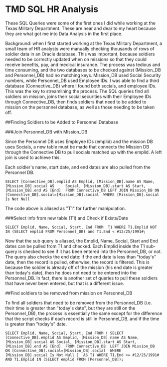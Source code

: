 # TMD SQL HR Analysis #

These SQL Queries were some of the first ones I did while working at the Texas Military Department. These are near and dear to my heart because they are what got me into Data Analysis in the first place.

Background: when I first started working at the Texas Military Department, a small team of HR analysts were manually checking thousands of rows of soldier data in an Oracle database. This was important, because soldiers needed to be correctly updated when on missions so that they could receive benefits, pay, and medical insurance. The process was tedious and time consuming, and the two databases to be checked against (Mission_DB and Personnel_DB) had no matching keys. Mission_DB used Social Security numbers, while Personnel_DB used Employee IDs. I was able to find a third database (Connective_DB) where I found both socials, and employee IDs. This was the key to streamlining the process. The SQL queries find all soldiers on mission, joins their social securities with their Employee IDs through Connective_DB, then finds soldiers that need to be added to mission on the personnel database, as well as those needing to be taken off. 


##Finding Soldiers to be Added to Personnel Database

###Join Personnel_DB with Mission_DB.
  
Since the Personnel DB uses Employee IDs (emplid) and the mission DB uses Socials, a new table must be made that connects the Mission DB through the Connective DB to pull socials matched up with the emplid. A left join is used to achieve this. 

Each soldier's name, start date, and end dates are also pulled from the Personnel DB. 

  `SELECT [Connective_DB].emplid AS Emplid, [Mission_DB].name AS Name, [Mission_DB].social AS     Social, [Mission_DB].start AS Start, [Mission_DB].end AS [End] 
  FROM Connective_DB LEFT JOIN Mission_DB ON [Connective_DB].social=[Mission_DB].social 
  WHERE [Mission_DB].social Is Not Null`
  
  The code above is aliased as "T1" for further manipulation.
  
###Select info from new table (T1) and Check if Exists/Date

`
SELECT Emplid, Name, Social, Start, End
 FROM  T1
 WHERE T1.Emplid NOT IN (SELECT emplid FROM Personnel_DB) and T1.End < #12/25/1991#;
 `

Now that the sub query is aliased, the Emplid, Name, Social, Start and End dates can be pulled from T1 and checked. Each Emplid inside the T1 sub-query is checked to see if it has been entered into the Personnel_DB, or not. The query also checks the end date: if the end date is less than "today's" date, then the record is pulled, otherwise, the record is filtered. This is because the soldier is already off of the mission (his end date is greater than today's date), then he does not need to be entered into the Personnel_DB. In fact, there is another set of queries to pull these soldiers that have never been entered, but that is a different issue.


##Find soldiers to be removed from mission on Personnel_DB

To find all soldiers that need to be removed from the Personnel_DB (i.e. their time is greater than "today's date", but they are still on the Personnel_DB), the process is essentially the same except for the difference that the script checks if each record is still in Personnel_DB, and if the time is greater than "today's" date.

`SELECT Emplid, Name, Social, Start, End
FROM (
  SELECT [Connective_DB].emplid AS Emplid, [Mission_DB].name AS Name, [Mission_DB].social AS Social, [Mission_DB].start AS Start, [Mission_DB].end AS [End] 
  FROM Connective_DB 
  LEFT JOIN Mission_DB 
  ON [Connective_DB].social=[Mission_DB].social 
  WHERE [Mission_DB].social Is Not Null
  )  AS T1
WHERE T1.End >= #12/25/1991# AND T1.Emplid IN (SELECT emplid FROM [Personnel_DB]);`



  
  
